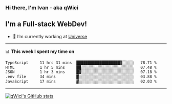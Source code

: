 ### Hi there, I'm Ivan - aka [qWici][website]

## I'm a Full-stack WebDev!
- 🔭 I’m currently working at [Universe][universe]

---

📊 **This week I spent my time on**
<!--START_SECTION:waka-->

```txt
TypeScript     11 hrs 31 mins  ███████████████████▓░░░░░   78.71 %
HTML           1 hr 5 mins     ██░░░░░░░░░░░░░░░░░░░░░░░   07.48 %
JSON           1 hr 3 mins     █▓░░░░░░░░░░░░░░░░░░░░░░░   07.18 %
.env file      34 mins         █░░░░░░░░░░░░░░░░░░░░░░░░   03.88 %
JavaScript     17 mins         ▓░░░░░░░░░░░░░░░░░░░░░░░░   02.03 %
```

<!--END_SECTION:waka-->

---

[![qWici's GitHub stats](https://github-readme-stats.vercel.app/api?username=qWici)](https://github.com/qWici/github-readme-stats)

[website]: https://devkucher.com
[twitter]: https://twitter.com/KucherDev
[linkedin]: https://www.linkedin.com/in/ivankucher
[universe]: https://universeapps.limited
